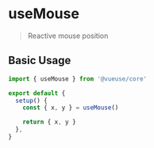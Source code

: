 # useMouse

> Reactive mouse position

## Basic Usage

```jsx
import { useMouse } from '@vueuse/core'

export default {
  setup() {
    const { x, y } = useMouse()

    return { x, y }
  },
}
```
